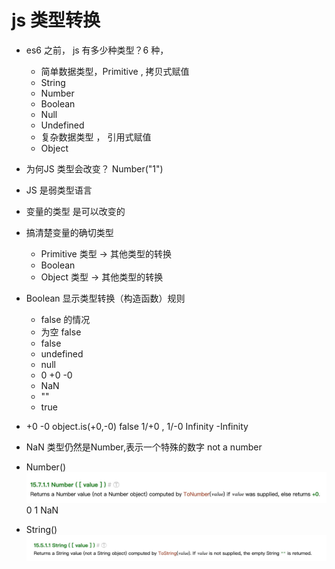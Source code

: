 # js 类型转换 

- es6 之前， js 有多少种类型？6 种，
  - 简单数据类型，Primitive , 拷贝式赋值
   - String
   - Number
   - Boolean
   - Null
   - Undefined
  - 复杂数据类型 ， 引用式赋值
   - Object

- 为何JS 类型会改变？
  Number("1")

- JS 是弱类型语言
- 变量的类型 是可以改变的
- 搞清楚变量的确切类型 
  - Primitive 类型 -> 其他类型的转换
   - Boolean
  - Object 类型 -> 其他类型的转换

- Boolean 显示类型转换（构造函数）规则
  - false 的情况 
   - 为空 false
   - false
   - undefined
   - null
   - 0 +0 -0
   - NaN
   - ""
  - true  
  
- +0 -0
    object.is(+0,-0) false
    1/+0 , 1/-0 Infinity -Infinity
- NaN 
    类型仍然是Number,表示一个特殊的数字 not a number

- Number() 
![alt text](lQLPKHmINmjgX_3MoM0GGrBPYSKGL0dCmwdFfWbXmr4A_1562_160.png)0 1 NaN

- String()
![alt text](lQLPKH0UzB-P1d3Mos0HDLCE3umVPwQBRgdFfnPesH0A_1804_162.png)
